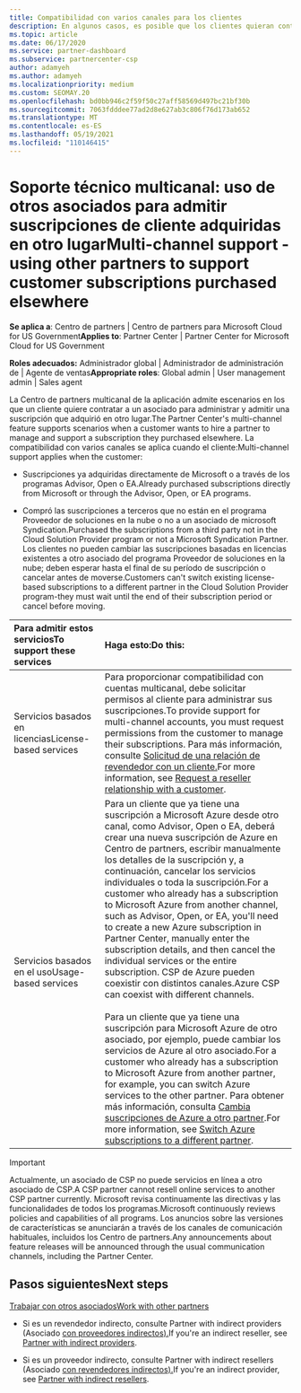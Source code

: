 ```yaml
---
title: Compatibilidad con varios canales para los clientes
description: En algunos casos, es posible que los clientes quieran contratarle para aprovisionar y admitir una suscripción que compraron en otro lugar.
ms.topic: article
ms.date: 06/17/2020
ms.service: partner-dashboard
ms.subservice: partnercenter-csp
author: adamyeh
ms.author: adamyeh
ms.localizationpriority: medium
ms.custom: SEOMAY.20
ms.openlocfilehash: bd0bb946c2f59f50c27aff58569d497bc21bf30b
ms.sourcegitcommit: 7063fdddee77ad2d8e627ab3c806f76d173ab652
ms.translationtype: MT
ms.contentlocale: es-ES
ms.lasthandoff: 05/19/2021
ms.locfileid: "110146415"
---
```

# <a name="multi-channel-support---using-other-partners-to-support-customer-subscriptions-purchased-elsewhere"></a><span data-ttu-id="ea12d-103">Soporte técnico multicanal: uso de otros asociados para admitir suscripciones de cliente adquiridas en otro lugar</span><span class="sxs-lookup"><span data-stu-id="ea12d-103">Multi-channel support - using other partners to support customer subscriptions purchased elsewhere</span></span>

<span data-ttu-id="ea12d-104">**Se aplica a**: Centro de partners | Centro de partners para Microsoft Cloud for US Government</span><span class="sxs-lookup"><span data-stu-id="ea12d-104">**Applies to**: Partner Center | Partner Center for Microsoft Cloud for US Government</span></span>

<span data-ttu-id="ea12d-105">**Roles adecuados:** Administrador global | Administrador de administración de | Agente de ventas</span><span class="sxs-lookup"><span data-stu-id="ea12d-105">**Appropriate roles**: Global admin | User management admin | Sales agent</span></span>

<span data-ttu-id="ea12d-106">La Centro de partners multicanal de la aplicación admite escenarios en los que un cliente quiere contratar a un asociado para administrar y admitir una suscripción que adquirió en otro lugar.</span><span class="sxs-lookup"><span data-stu-id="ea12d-106">The Partner Center's multi-channel feature supports scenarios when a customer wants to hire a partner to manage and support a subscription they purchased elsewhere.</span></span> <span data-ttu-id="ea12d-107">La compatibilidad con varios canales se aplica cuando el cliente:</span><span class="sxs-lookup"><span data-stu-id="ea12d-107">Multi-channel support applies when the customer:</span></span>

- <span data-ttu-id="ea12d-108">Suscripciones ya adquiridas directamente de Microsoft o a través de los programas Advisor, Open o EA.</span><span class="sxs-lookup"><span data-stu-id="ea12d-108">Already purchased subscriptions directly from Microsoft or through the Advisor, Open, or EA programs.</span></span>

- <span data-ttu-id="ea12d-109">Compró las suscripciones a terceros que no están en el programa Proveedor de soluciones en la nube o no a un asociado de microsoft Syndication.</span><span class="sxs-lookup"><span data-stu-id="ea12d-109">Purchased the subscriptions from a third party not in the Cloud Solution Provider program or not a Microsoft Syndication Partner.</span></span> <span data-ttu-id="ea12d-110">Los clientes no pueden cambiar las suscripciones basadas en licencias existentes a otro asociado del programa Proveedor de soluciones en la nube; deben esperar hasta el final de su período de suscripción o cancelar antes de moverse.</span><span class="sxs-lookup"><span data-stu-id="ea12d-110">Customers can't switch existing license-based subscriptions to a different partner in the Cloud Solution Provider program-they must wait until the end of their subscription period or cancel before moving.</span></span>

|<span data-ttu-id="ea12d-111">Para admitir estos servicios</span><span class="sxs-lookup"><span data-stu-id="ea12d-111">To support these services</span></span>  | <span data-ttu-id="ea12d-112">Haga esto:</span><span class="sxs-lookup"><span data-stu-id="ea12d-112">Do this:</span></span> |
|:---------|:---------|
|<span data-ttu-id="ea12d-113">Servicios basados en licencias</span><span class="sxs-lookup"><span data-stu-id="ea12d-113">License-based services</span></span>    | <span data-ttu-id="ea12d-114">Para proporcionar compatibilidad con cuentas multicanal, debe solicitar permisos al cliente para administrar sus suscripciones.</span><span class="sxs-lookup"><span data-stu-id="ea12d-114">To provide support for multi-channel accounts, you must request permissions from the customer to manage their subscriptions.</span></span> <span data-ttu-id="ea12d-115">Para más información, consulte [Solicitud de una relación de revendedor con un cliente.](request-a-relationship-with-a-customer.md)</span><span class="sxs-lookup"><span data-stu-id="ea12d-115">For more information, see [Request a reseller relationship with a customer](request-a-relationship-with-a-customer.md).</span></span>   |
|<span data-ttu-id="ea12d-116">Servicios basados en el uso</span><span class="sxs-lookup"><span data-stu-id="ea12d-116">Usage-based services</span></span>     |  <span data-ttu-id="ea12d-117">Para un cliente que ya tiene una suscripción a Microsoft Azure desde otro canal, como Advisor, Open o EA, deberá crear una nueva suscripción de Azure en Centro de partners, escribir manualmente los detalles de la suscripción y, a continuación, cancelar los servicios individuales o toda la suscripción.</span><span class="sxs-lookup"><span data-stu-id="ea12d-117">For a customer who already has a subscription to Microsoft Azure from another channel, such as Advisor, Open, or EA, you'll need to create a new Azure subscription in Partner Center, manually enter the subscription details, and then cancel the individual services or the entire subscription.</span></span> <span data-ttu-id="ea12d-118">CSP de Azure pueden coexistir con distintos canales.</span><span class="sxs-lookup"><span data-stu-id="ea12d-118">Azure CSP can coexist with different channels.</span></span><br/><br/> <span data-ttu-id="ea12d-119">Para un cliente que ya tiene una suscripción para Microsoft Azure de otro asociado, por ejemplo, puede cambiar los servicios de Azure al otro asociado.</span><span class="sxs-lookup"><span data-stu-id="ea12d-119">For a customer who already has a subscription to Microsoft Azure from another partner, for example, you can switch Azure services to the other partner.</span></span>  <span data-ttu-id="ea12d-120">Para obtener más información, consulta [Cambia suscripciones de Azure a otro partner](switch-azure-subscriptions-to-a-different-partner.md).</span><span class="sxs-lookup"><span data-stu-id="ea12d-120">For more information, see [Switch Azure subscriptions to a different partner](switch-azure-subscriptions-to-a-different-partner.md).</span></span> |

> [!IMPORTANT]  
> <span data-ttu-id="ea12d-121">Actualmente, un asociado de CSP no puede servicios en línea a otro asociado de CSP.</span><span class="sxs-lookup"><span data-stu-id="ea12d-121">A CSP partner cannot resell online services to another CSP partner currently.</span></span> <span data-ttu-id="ea12d-122">Microsoft revisa continuamente las directivas y las funcionalidades de todos los programas.</span><span class="sxs-lookup"><span data-stu-id="ea12d-122">Microsoft continuously reviews policies and capabilities of all programs.</span></span> <span data-ttu-id="ea12d-123">Los anuncios sobre las versiones de características se anunciarán a través de los canales de comunicación habituales, incluidos los Centro de partners.</span><span class="sxs-lookup"><span data-stu-id="ea12d-123">Any announcements about feature releases will be announced through the usual communication channels, including the Partner Center.</span></span>

## <a name="next-steps"></a><span data-ttu-id="ea12d-124">Pasos siguientes</span><span class="sxs-lookup"><span data-stu-id="ea12d-124">Next steps</span></span>

[<span data-ttu-id="ea12d-125">Trabajar con otros asociados</span><span class="sxs-lookup"><span data-stu-id="ea12d-125">Work with other partners</span></span>](work-with-other-partners.md)

- <span data-ttu-id="ea12d-126">Si es un revendedor indirecto, consulte Partner with indirect providers (Asociado [con proveedores indirectos).](indirect-reseller-tasks-in-partner-center.md)</span><span class="sxs-lookup"><span data-stu-id="ea12d-126">If you're an indirect reseller, see [Partner with indirect providers](indirect-reseller-tasks-in-partner-center.md).</span></span>

- <span data-ttu-id="ea12d-127">Si es un proveedor indirecto, consulte Partner with indirect resellers (Asociado [con revendedores indirectos).](indirect-provider-tasks-in-partner-center.md)</span><span class="sxs-lookup"><span data-stu-id="ea12d-127">If you're an indirect provider, see [Partner with indirect resellers](indirect-provider-tasks-in-partner-center.md).</span></span>
